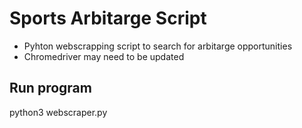 # Sports Arbitarge Script
- Pyhton webscrapping script to search for arbitarge opportunities
- Chromedriver may need to be updated
 
## Run program 
python3 webscraper.py
